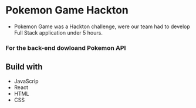 # Pokemon Game Hackton 

- Pokemon Game was a Hackton challenge, were our team had to develop Full Stack application under 5 hours.

### For the back-end dowloand Pokemon API

## Build with
- JavaScrip
- React 
- HTML
- CSS
